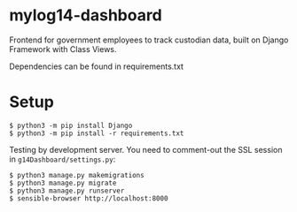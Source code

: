 # mylog14-dashboard

Frontend for government employees to track custodian data, built on Django Framework with Class Views.

Dependencies can be found in requirements.txt

# Setup

```
$ python3 -m pip install Django
$ python3 -m pip install -r requirements.txt
```

Testing by development server. You need to comment-out the SSL session in `g14Dashboard/settings.py`:

```
$ python3 manage.py makemigrations
$ python3 manage.py migrate
$ python3 manage.py runserver
$ sensible-browser http://localhost:8000
```
